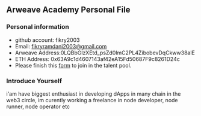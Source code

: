 ## Arweave Academy Personal File

### Personal information

- github account: fikry2003
- Email: fikryramdani2003@gmail.com
- Arweave Address:0LQBbGlzXEtd_psZd0lmC2PL4ZibobevDqCkww38alE 
- ETH Address: 0x63A9c1d4607143af42eA15Fd50687F9c8261D24c
- Please finish this [form](https://docs.google.com/forms/d/e/1FAIpQLSfWA5fIIcBgmRppm3jNz5vmf9Mai_QMVil-2pO4r7YKn_Zhtw/viewform?usp=sf_link) to join in the talent pool.

### Introduce Yourself
 i'am have biggest enthusiast in developing dApps in many chain in the web3 circle, im curently working a freelance in node developer, node runner, node operator etc
